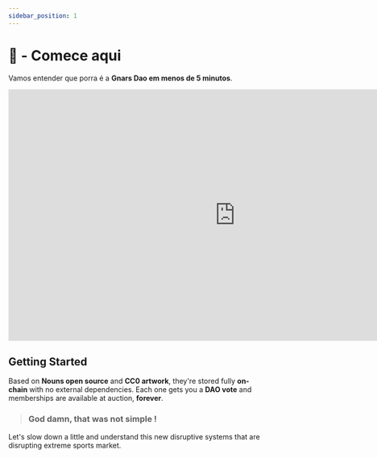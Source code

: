 ```yaml
---
sidebar_position: 1
---
```


# 🐣 - Comece aqui 

Vamos entender que porra é a **Gnars Dao em menos de 5 minutos**.


<iframe width="900" height="500" src="https://www.youtube.com/embed/61xVd5wjQ2M" title="YouTube video player" frameborder="0" allow="accelerometer; autoplay; clipboard-write; encrypted-media; gyroscope; picture-in-picture; web-share" allowfullscreen></iframe>

## Getting Started

Based on **Nouns open source** and **CC0 artwork**, they're stored fully **on-chain** with no external dependencies. Each one gets you a **DAO vote** and memberships are available at auction, **forever**.

> ### God damn, that was not simple !

Let's slow down a little and understand this new disruptive systems that are disrupting extreme sports market. 



